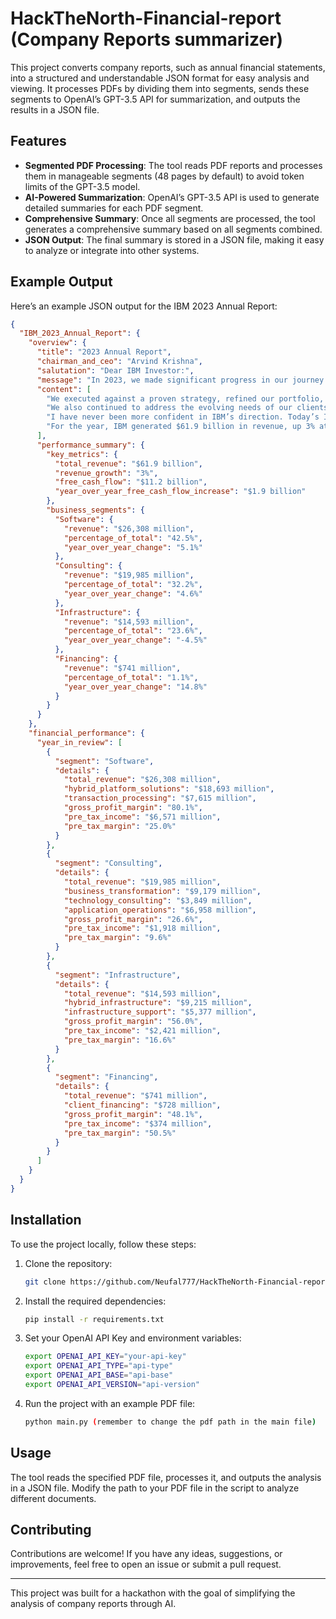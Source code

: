 # HackTheNorth-Financial-report (Company Reports summarizer)

This project converts company reports, such as annual financial statements, into a structured and understandable JSON format for easy analysis and viewing. It processes PDFs by dividing them into segments, sends these segments to OpenAI’s GPT-3.5 API for summarization, and outputs the results in a JSON file.

## Features

- **Segmented PDF Processing**: The tool reads PDF reports and processes them in manageable segments (48 pages by default) to avoid token limits of the GPT-3.5 model.
- **AI-Powered Summarization**: OpenAI’s GPT-3.5 API is used to generate detailed summaries for each PDF segment.
- **Comprehensive Summary**: Once all segments are processed, the tool generates a comprehensive summary based on all segments combined.
- **JSON Output**: The final summary is stored in a JSON file, making it easy to analyze or integrate into other systems.

## Example Output

Here’s an example JSON output for the IBM 2023 Annual Report:

```json
{
  "IBM_2023_Annual_Report": {
    "overview": {
      "title": "2023 Annual Report",
      "chairman_and_ceo": "Arvind Krishna",
      "salutation": "Dear IBM Investor:",
      "message": "In 2023, we made significant progress in our journey to become a more innovative and focused company, built around the two most transformational technologies of our time: hybrid cloud and AI.",
      "content": [
        "We executed against a proven strategy, refined our portfolio, expanded our ecosystem of partners, and enhanced productivity throughout IBM.",
        "We also continued to address the evolving needs of our clients. As AI becomes a top priority, our clients are using watsonx – IBM's flagship AI and data platform – to help revolutionize customer service, modernize countless lines of code, and automate enterprise tasks to boost employee productivity.",
        "I have never been more confident in IBM’s direction. Today’s IBM is more capable and more productive. We have a strong portfolio and a solid foundation to support sustainable growth. And we are delivering on our promise to be the catalyst that makes the world work better.",
        "For the year, IBM generated $61.9 billion in revenue, up 3% at constant currency, and $11.2 billion of free cash flow, up $1.9 billion year-over-year."
      ],
      "performance_summary": {
        "key_metrics": {
          "total_revenue": "$61.9 billion",
          "revenue_growth": "3%",
          "free_cash_flow": "$11.2 billion",
          "year_over_year_free_cash_flow_increase": "$1.9 billion"
        },
        "business_segments": {
          "Software": {
            "revenue": "$26,308 million",
            "percentage_of_total": "42.5%",
            "year_over_year_change": "5.1%"
          },
          "Consulting": {
            "revenue": "$19,985 million",
            "percentage_of_total": "32.2%",
            "year_over_year_change": "4.6%"
          },
          "Infrastructure": {
            "revenue": "$14,593 million",
            "percentage_of_total": "23.6%",
            "year_over_year_change": "-4.5%"
          },
          "Financing": {
            "revenue": "$741 million",
            "percentage_of_total": "1.1%",
            "year_over_year_change": "14.8%"
          }
        }
      }
    },
    "financial_performance": {
      "year_in_review": [
        {
          "segment": "Software",
          "details": {
            "total_revenue": "$26,308 million",
            "hybrid_platform_solutions": "$18,693 million",
            "transaction_processing": "$7,615 million",
            "gross_profit_margin": "80.1%",
            "pre_tax_income": "$6,571 million",
            "pre_tax_margin": "25.0%"
          }
        },
        {
          "segment": "Consulting",
          "details": {
            "total_revenue": "$19,985 million",
            "business_transformation": "$9,179 million",
            "technology_consulting": "$3,849 million",
            "application_operations": "$6,958 million",
            "gross_profit_margin": "26.6%",
            "pre_tax_income": "$1,918 million",
            "pre_tax_margin": "9.6%"
          }
        },
        {
          "segment": "Infrastructure",
          "details": {
            "total_revenue": "$14,593 million",
            "hybrid_infrastructure": "$9,215 million",
            "infrastructure_support": "$5,377 million",
            "gross_profit_margin": "56.0%",
            "pre_tax_income": "$2,421 million",
            "pre_tax_margin": "16.6%"
          }
        },
        {
          "segment": "Financing",
          "details": {
            "total_revenue": "$741 million",
            "client_financing": "$728 million",
            "gross_profit_margin": "48.1%",
            "pre_tax_income": "$374 million",
            "pre_tax_margin": "50.5%"
          }
        }
      ]
    }
  }
}
```

## Installation

To use the project locally, follow these steps:

1. Clone the repository:
   ```bash
   git clone https://github.com/Neufal777/HackTheNorth-Financial-report.git
   ```

2. Install the required dependencies:
   ```bash
   pip install -r requirements.txt
   ```

3. Set your OpenAI API Key and environment variables:
   ```bash
   export OPENAI_API_KEY="your-api-key"
   export OPENAI_API_TYPE="api-type"
   export OPENAI_API_BASE="api-base"
   export OPENAI_API_VERSION="api-version"
   ```

4. Run the project with an example PDF file:
   ```bash
   python main.py (remember to change the pdf path in the main file)
   ```

## Usage

The tool reads the specified PDF file, processes it, and outputs the analysis in a JSON file. Modify the path to your PDF file in the script to analyze different documents.

## Contributing

Contributions are welcome! If you have any ideas, suggestions, or improvements, feel free to open an issue or submit a pull request.


---

This project was built for a hackathon with the goal of simplifying the analysis of company reports through AI.
